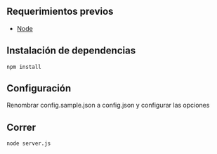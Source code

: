 ## Requerimientos previos

* [Node](http://nodejs.org/)

## Instalación de dependencias

```
npm install
```

## Configuración

Renombrar config.sample.json a config.json y configurar las opciones

## Correr

```
node server.js
```

